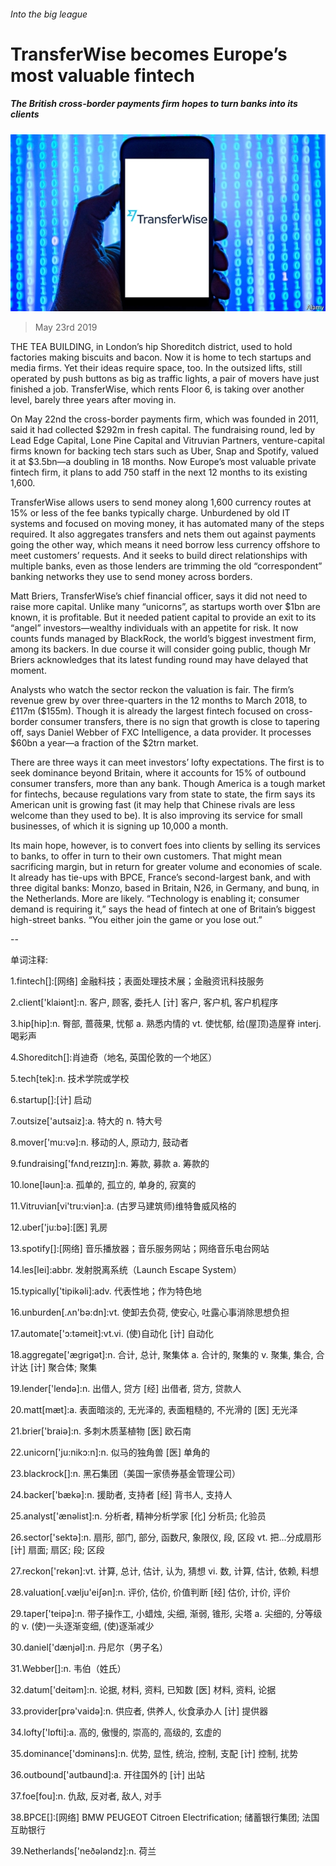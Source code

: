 ###### Into the big league

# TransferWise becomes Europe’s most valuable fintech 

##### The British cross-border payments firm hopes to turn banks into its clients 

![image](images/20190525_fnp501.jpg) 

> May 23rd 2019 

THE TEA BUILDING, in London’s hip Shoreditch district, used to hold factories making biscuits and bacon. Now it is home to tech startups and media firms. Yet their ideas require space, too. In the outsized lifts, still operated by push buttons as big as traffic lights, a pair of movers have just finished a job. TransferWise, which rents Floor 6, is taking over another level, barely three years after moving in. 

On May 22nd the cross-border payments firm, which was founded in 2011, said it had collected $292m in fresh capital. The fundraising round, led by Lead Edge Capital, Lone Pine Capital and Vitruvian Partners, venture-capital firms known for backing tech stars such as Uber, Snap and Spotify, valued it at $3.5bn—a doubling in 18 months. Now Europe’s most valuable private fintech firm, it plans to add 750 staff in the next 12 months to its existing 1,600. 

TransferWise allows users to send money along 1,600 currency routes at 15% or less of the fee banks typically charge. Unburdened by old IT systems and focused on moving money, it has automated many of the steps required. It also aggregates transfers and nets them out against payments going the other way, which means it need borrow less currency offshore to meet customers’ requests. And it seeks to build direct relationships with multiple banks, even as those lenders are trimming the old “correspondent” banking networks they use to send money across borders. 

Matt Briers, TransferWise’s chief financial officer, says it did not need to raise more capital. Unlike many “unicorns”, as startups worth over $1bn are known, it is profitable. But it needed patient capital to provide an exit to its “angel” investors—wealthy individuals with an appetite for risk. It now counts funds managed by BlackRock, the world’s biggest investment firm, among its backers. In due course it will consider going public, though Mr Briers acknowledges that its latest funding round may have delayed that moment. 

Analysts who watch the sector reckon the valuation is fair. The firm’s revenue grew by over three-quarters in the 12 months to March 2018, to £117m ($155m). Though it is already the largest fintech focused on cross-border consumer transfers, there is no sign that growth is close to tapering off, says Daniel Webber of FXC Intelligence, a data provider. It processes $60bn a year—a fraction of the $2trn market. 

There are three ways it can meet investors’ lofty expectations. The first is to seek dominance beyond Britain, where it accounts for 15% of outbound consumer transfers, more than any bank. Though America is a tough market for fintechs, because regulations vary from state to state, the firm says its American unit is growing fast (it may help that Chinese rivals are less welcome than they used to be). It is also improving its service for small businesses, of which it is signing up 10,000 a month. 

Its main hope, however, is to convert foes into clients by selling its services to banks, to offer in turn to their own customers. That might mean sacrificing margin, but in return for greater volume and economies of scale. It already has tie-ups with BPCE, France’s second-largest bank, and with three digital banks: Monzo, based in Britain, N26, in Germany, and bunq, in the Netherlands. More are likely. “Technology is enabling it; consumer demand is requiring it,” says the head of fintech at one of Britain’s biggest high-street banks. “You either join the game or you lose out.” 

-- 

 单词注释:

1.fintech[]:[网络] 金融科技；表面处理技术展；金融资讯科技服务 

2.client['klaiәnt]:n. 客户, 顾客, 委托人 [计] 客户, 客户机, 客户机程序 

3.hip[hip]:n. 臀部, 蔷薇果, 忧郁 a. 熟悉内情的 vt. 使忧郁, 给(屋顶)造屋脊 interj. 喝彩声 

4.Shoreditch[]:肖迪奇（地名, 英国伦敦的一个地区） 

5.tech[tek]:n. 技术学院或学校 

6.startup[]:[计] 启动 

7.outsize['autsaiz]:a. 特大的 n. 特大号 

8.mover['mu:vә]:n. 移动的人, 原动力, 鼓动者 

9.fundraising['fʌndˌreɪzɪŋ]:n. 筹款, 募款 a. 筹款的 

10.lone[lәun]:a. 孤单的, 孤立的, 单身的, 寂寞的 

11.Vitruvian[vi'tru:viәn]:a. (古罗马建筑师)维特鲁威风格的 

12.uber['ju:bә]:[医] 乳房 

13.spotify[]:[网络] 音乐播放器；音乐服务网站；网络音乐电台网站 

14.les[lei]:abbr. 发射脱离系统（Launch Escape System） 

15.typically['tipikәli]:adv. 代表性地；作为特色地 

16.unburden[.ʌn'bә:dn]:vt. 使卸去负荷, 使安心, 吐露心事消除思想负担 

17.automate['ɔ:tәmeit]:vt.vi. (使)自动化 [计] 自动化 

18.aggregate['ægrigәt]:n. 合计, 总计, 聚集体 a. 合计的, 聚集的 v. 聚集, 集合, 合计达 [计] 聚合体; 聚集 

19.lender['lendә]:n. 出借人, 贷方 [经] 出借者, 贷方, 贷款人 

20.matt[mæt]:a. 表面暗淡的, 无光泽的, 表面粗糙的, 不光滑的 [医] 无光泽 

21.brier['braiә]:n. 多刺木质茎植物 [医] 欧石南 

22.unicorn['ju:nikɔ:n]:n. 似马的独角兽 [医] 单角的 

23.blackrock[]:n. 黑石集团（美国一家债券基金管理公司） 

24.backer['bækә]:n. 援助者, 支持者 [经] 背书人, 支持人 

25.analyst['ænәlist]:n. 分析者, 精神分析学家 [化] 分析员; 化验员 

26.sector['sektә]:n. 扇形, 部门, 部分, 函数尺, 象限仪, 段, 区段 vt. 把...分成扇形 [计] 扇面; 扇区; 段; 区段 

27.reckon['rekәn]:vt. 计算, 总计, 估计, 认为, 猜想 vi. 数, 计算, 估计, 依赖, 料想 

28.valuation[.vælju'eiʃәn]:n. 评价, 估价, 价值判断 [经] 估价, 计价, 评价 

29.taper['teipә]:n. 带子操作工, 小蜡烛, 尖细, 渐弱, 锥形, 尖塔 a. 尖细的, 分等级的 v. (使)一头逐渐变细, (使)逐渐减少 

30.daniel['dænjәl]:n. 丹尼尔（男子名） 

31.Webber[]:n. 韦伯（姓氏） 

32.datum['deitәm]:n. 论据, 材料, 资料, 已知数 [医] 材料, 资料, 论据 

33.provider[prә'vaidә]:n. 供应者, 供养人, 伙食承办人 [计] 提供器 

34.lofty['lɒfti]:a. 高的, 傲慢的, 崇高的, 高级的, 玄虚的 

35.dominance['dɔminәns]:n. 优势, 显性, 统治, 控制, 支配 [计] 控制, 扰势 

36.outbound['autbaund]:a. 开往国外的 [计] 出站 

37.foe[fou]:n. 仇敌, 反对者, 敌人, 对手 

38.BPCE[]:[网络] BMW PEUGEOT Citroen Electrification; 储蓄银行集团; 法国互助银行 

39.Netherlands['neðәlәndz]:n. 荷兰 

